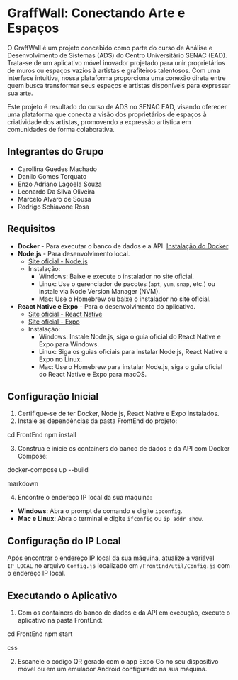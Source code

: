 # GraffWall: Conectando Arte e Espaços

O GraffWall é um projeto concebido como parte do curso de Análise e Desenvolvimento de Sistemas (ADS) do Centro Universitário SENAC (EAD). Trata-se de um aplicativo móvel inovador projetado para unir proprietários de muros ou espaços vazios à artistas e grafiteiros talentosos. Com uma interface intuitiva, nossa plataforma proporciona uma conexão direta entre quem busca transformar seus espaços e artistas disponíveis para expressar sua arte.

Este projeto é resultado do curso de ADS no SENAC EAD, visando oferecer uma plataforma que conecta a visão dos proprietários de espaços à criatividade dos artistas, promovendo a expressão artística em comunidades de forma colaborativa.

## Integrantes do Grupo
- Carollina Guedes Machado
- Danilo Gomes Torquato
- Enzo Adriano Lagoela Souza
- Leonardo Da Silva Oliveira
- Marcelo Alvaro de Sousa
- Rodrigo Schiavone Rosa

## Requisitos

- **Docker** - Para executar o banco de dados e a API. [Instalação do Docker](https://www.docker.com/get-started)
- **Node.js** - Para desenvolvimento local. 
  - [Site oficial - Node.js](https://nodejs.org/)
  - Instalação:
    - Windows: Baixe e execute o instalador no site oficial.
    - Linux: Use o gerenciador de pacotes (`apt`, `yum`, `snap`, etc.) ou instale via Node Version Manager (NVM).
    - Mac: Use o Homebrew ou baixe o instalador no site oficial.
- **React Native e Expo** - Para o desenvolvimento do aplicativo.
  - [Site oficial - React Native](https://reactnative.dev/)
  - [Site oficial - Expo](https://expo.dev/)
  - Instalação:
    - Windows: Instale Node.js, siga o guia oficial do React Native e Expo para Windows.
    - Linux: Siga os guias oficiais para instalar Node.js, React Native e Expo no Linux.
    - Mac: Use o Homebrew para instalar Node.js, siga o guia oficial do React Native e Expo para macOS.

## Configuração Inicial

1. Certifique-se de ter Docker, Node.js, React Native e Expo instalados.
2. Instale as dependências da pasta FrontEnd do projeto:

cd FrontEnd
npm install



3. Construa e inicie os containers do banco de dados e da API com Docker Compose:

docker-compose up --build

markdown

4. Encontre o endereço IP local da sua máquina:
- **Windows**: Abra o prompt de comando e digite `ipconfig`.
- **Mac e Linux**: Abra o terminal e digite `ifconfig` ou `ip addr show`.

## Configuração do IP Local

Após encontrar o endereço IP local da sua máquina, atualize a variável `IP_LOCAL` no arquivo `Config.js` localizado em `/FrontEnd/util/Config.js` com o endereço IP local.

## Executando o Aplicativo

1. Com os containers do banco de dados e da API em execução, execute o aplicativo na pasta FrontEnd:

cd FrontEnd
npm start

css

2. Escaneie o código QR gerado com o app Expo Go no seu dispositivo móvel ou em um emulador Android configurado na sua máquina.


